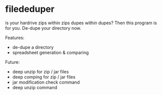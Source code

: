 # filededuper
is your hardrive zips within zips dupes within dupes? Then this program is for you. De-dupe your directory now.

Features:
- de-dupe a directory
- spreadsheet generation & comparing

Future:
- deep unzip for zip / jar files
- deep comping for zip / jar files
- jar modification check command
- deep unzip command
